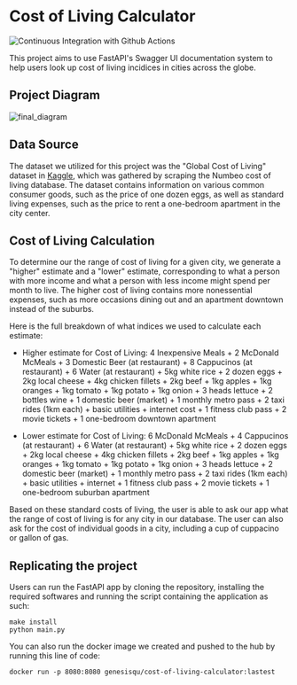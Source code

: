 # Cost of Living Calculator

![Continuous Integration with Github Actions](https://github.com/nogibjj/data-eng-group18-final/actions/workflows/main.yml/badge.svg)

This project aims to use FastAPI's Swagger UI documentation system to help users look up cost of living incidices in cities across the globe. 

## Project Diagram

![final_diagram](https://user-images.githubusercontent.com/60377132/208192868-9116d6cb-de85-4a82-8357-7e75cd645c24.png)

## Data Source

The dataset we utilized for this project was the "Global Cost of Living" dataset in [Kaggle](https://www.kaggle.com/datasets/mvieira101/global-cost-of-living), which was gathered by scraping the Numbeo cost of living database. The dataset contains information on various common consumer goods, such as the price of one dozen eggs, as well as standard living expenses, such as the price to rent a one-bedroom apartment in the city center. 

## Cost of Living Calculation

To determine our the range of cost of living for a given city, we generate a "higher" estimate and a "lower" estimate, corresponding to what a person with more income and what a person with less income might spend per month to live. The higher cost of living contains more nonessential expenses, such as more occasions dining out and an apartment downtown instead of the suburbs. 

Here is the full breakdown of what indices we used to calculate each estimate:

* Higher estimate for Cost of Living: 4 Inexpensive Meals + 2 McDonald McMeals + 3 Domestic Beer (at restaurant) + 8 Cappucinos (at restaurant) + 6 Water (at restaurant) + 5kg white rice + 2 dozen eggs + 2kg local cheese + 4kg chicken fillets + 2kg beef + 1kg apples + 1kg oranges + 1kg tomato + 1kg potato + 1kg onion + 3 heads lettuce + 2 bottles wine + 1 domestic beer (market) + 1 monthly metro pass + 2 taxi rides (1km each) + basic utilities + internet cost + 1 fitness club pass + 2 movie tickets + 1 one-bedroom downtown apartment

* Lower estimate for Cost of Living: 6 McDonald McMeals + 4 Cappucinos (at restaurant) + 6 Water (at restaurant) + 5kg white rice + 2 dozen eggs + 2kg local cheese + 4kg chicken fillets + 2kg beef + 1kg apples + 1kg oranges + 1kg tomato + 1kg potato + 1kg onion + 3 heads lettuce + 2 domestic beer (market) + 1 monthly metro pass + 2 taxi rides (1km each) + basic utilities + internet + 1 fitness club pass + 2 movie tickets + 1 one-bedroom suburban apartment

Based on these standard costs of living, the user is able to ask our app what the range of cost of living is for any city in our database. The user can also ask for the cost of individual goods in a city, including a cup of cuppacino or gallon of gas. 

## Replicating the project

Users can run the FastAPI app by cloning the repository, installing the required softwares and running the script containing the application as such:

```
make install
python main.py
```

You can also run the docker image we created and pushed to the hub by running this line of code:

```
docker run -p 8080:8080 genesisqu/cost-of-living-calculator:lastest
```

